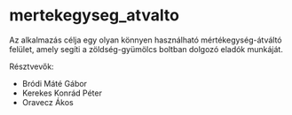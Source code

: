 # mertekegyseg_atvalto

Az alkalmazás célja egy olyan könnyen használható mértékegység-átváltó felület, amely segíti a zöldség-gyümölcs boltban dolgozó eladók munkáját.

Résztvevők:
 - Bródi Máté Gábor
 - Kerekes Konrád Péter
 - Oravecz Ákos

